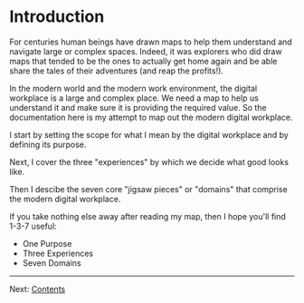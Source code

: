 # Introduction

For centuries human beings have drawn maps to help them understand and navigate large or complex spaces. Indeed, it was explorers who did draw maps that tended to be the ones to actually get home again and be able share the tales of their adventures (and reap the profits!).

In the modern world and the modern work environment, the digital workplace is a large and complex place. We need a map to help us understand it and make sure it is providing the required value. So the documentation here is my attempt to map out the modern digital workplace.

I start by setting the scope for what I mean by the digital workplace and by defining its purpose.

Next, I cover the three "experiences" by which we decide what good looks like.

Then I descibe the seven core "jigsaw pieces" or "domains" that comprise the modern digital workplace.

If you take nothing else away after reading my map, then I hope you'll find 1-3-7 useful:
- One Purpose
- Three Experiences
- Seven Domains

---
Next: [Contents](Contents.md)

